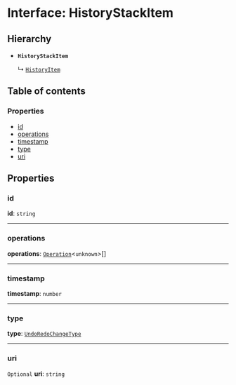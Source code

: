 # Interface: HistoryStackItem

## Hierarchy

* **`HistoryStackItem`**

  ↳ [`HistoryItem`](/en/auto-docs/fixed-history-plugin/interfaces/HistoryItem.md)

## Table of contents

### Properties

* [id](/en/auto-docs/fixed-history-plugin/interfaces/HistoryStackItem.md#id)
* [operations](/en/auto-docs/fixed-history-plugin/interfaces/HistoryStackItem.md#operations)
* [timestamp](/en/auto-docs/fixed-history-plugin/interfaces/HistoryStackItem.md#timestamp)
* [type](/en/auto-docs/fixed-history-plugin/interfaces/HistoryStackItem.md#type)
* [uri](/en/auto-docs/fixed-history-plugin/interfaces/HistoryStackItem.md#uri)

## Properties

### id

**id**: `string`

***

### operations

**operations**: [`Operation`](/en/auto-docs/fixed-history-plugin/interfaces/Operation.md)<`unknown`>\[]

***

### timestamp

**timestamp**: `number`

***

### type

**type**: [`UndoRedoChangeType`](/en/auto-docs/fixed-history-plugin/enums/UndoRedoChangeType.md)

***

### uri

`Optional` **uri**: `string`
